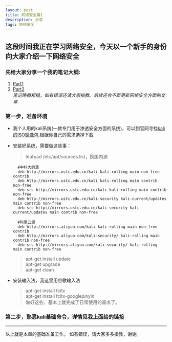 ```yaml
---
layout: post
title: 网络安全篇1
description: 分享
tags: 网络安全
---
```




## 这段时间我正在学习网络安全，今天以一个新手的身份向大家介绍一下**网络安全**

### 先给大家分享一个我的笔记大纲:
1. [Part1](http://note.youdao.com/noteshare?id=d6c8b8e779f37cd06d5b053490812cd1)
2. [Part2](http://note.youdao.com/noteshare?id=940080c5b3e40ea0854746f5e313bcd6)<br>
*笔记略微粗糙，如有错误还请大家指教。后续还会不断更新网络安全方面的文章.*


### 第一步，准备环境
* 我个人用的kali系统(一款专门用于渗透安全方面的系统)，可以到官网寻找[kali的ISO镜像包](https://www.kali.org/downloads/),根据你自己的需求选择下载
* 安装好系统，需要做这些事：
    > leafpad /etc/apt/sources.list，换国内源<br>
        
        
        #中科大的源
        deb http://mirrors.ustc.edu.cn/kali kali-rolling main non-free contrib
        deb http://mirrors.ustc.edu.cn/kali kali-rolling main contrib non-free
        deb-src http://mirrors.ustc.edu.cn/kali kali-rolling main contrib non-free
        deb http://mirrors.ustc.edu.cn/kali-security kali-current/updates main contrib non-free
        deb-src http://mirrors.ustc.edu.cn/kali-security kali-current/updates main contrib non-free

        #阿里云源
        deb http://mirrors.aliyun.com/kali kali-rolling main non-free contrib
        deb http://mirrors.aliyun.com/kali-security/ kali-rolling main contrib non-free
        deb-src http://mirrors.aliyun.com/kali-security/ kali-rolling main contrib non-free
    
    > apt-get install update<br>
    > apt-get upgrade<br>
    > apt-get clean

* 安装输入法，我这里用谷歌输入法
    > apt-get install fcitx<br>
    > apt-get install fcitx-googlepinyin<br>
    做好这些，基本上就完成了日常使用的需求了。


### 第二步，熟悉kali基础命令，详情见我上面给的链接

---

以上就是本章的基础准备工作。
如有错误，请大家多多指教，谢谢。






